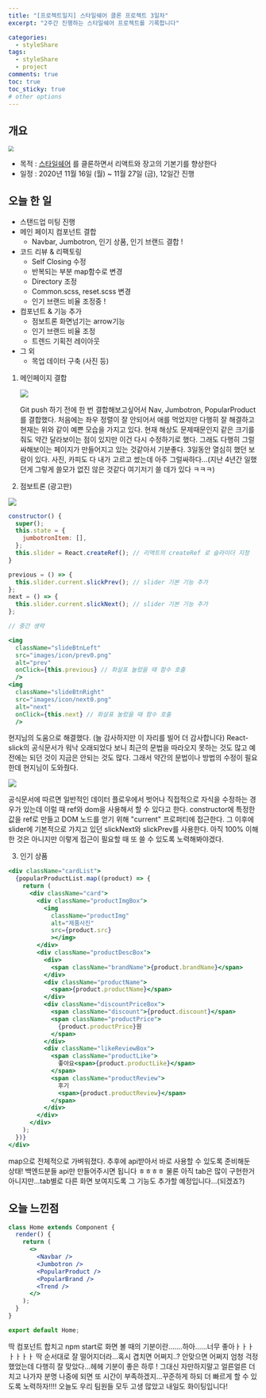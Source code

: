 ```yaml
---
title: "[프로젝트일지] 스타일쉐어 클론 프로젝트 3일차"
excerpt: "2주간 진행하는 스타일쉐어 프로젝트를 기록합니다"

categories:
  - styleShare
tags:
  - styleShare
  - project
comments: true
toc: true
toc_sticky: true
# other options
---
```


## 개요

<img src="https://i.ibb.co/h2xWRXL/2020-11-16-6-27-04.png" style="zoom:67%;" />

- 목적 : [스타일쉐어](https://www.styleshare.kr/) 를 클론하면서 리액트와 장고의 기본기를 향상한다
- 일정 : 2020년 11월 16일 (월) ~ 11월 27일 (금), 12일간 진행

## 오늘 한 일

- 스탠드업 미팅 진행
- 메인 페이지 컴포넌트 결합
  - Navbar, Jumbotron, 인기 상품, 인기 브랜드 결합 !
- 코드 리뷰 & 리팩토링 
  - Self Closing 수정
  - 반복되는 부분 map함수로 변경
  - Directory 조정
  - Common.scss, reset.scss 변경
  - 인기 브랜드 비율 조정중 !
- 컴포넌트 & 기능 추가
  - 점보트론 화면넘기는 arrow기능
  - 인기 브랜드 비율 조정
  - 트렌드 기획전 레이아웃
- 그 외
  - 목업 데이터 구축 (사진 등)



1. 메인페이지 결합

   ![](https://i.ibb.co/6nJXtV0/Kapture-2020-11-20-at-15-53-17.gif)

   Git push 하기 전에 한 번 결합해보고싶어서 Nav, Jumbotron, PopularProduct를 결합했다. 처음에는 좌우 정렬이 잘 안되어서 애를 먹었지만 다행히 잘 해결하고 현재는 위와 같이 예쁜 모습을 가지고 있다. 현재 해상도 문제때문인지 같은 크기를 줘도 약간 달라보이는 점이 있지만 이건 다시 수정하기로 했다. 그래도 다행히 그럴싸해보이는 페이지가 만들어지고 있는 것같아서 기분좋다. 3일동안 열심히 했던 보람이 있다. 사진, 카피도 다 내가 고르고 썼는데 아주 그럴싸하다...(지난 4년간 일했던게 그렇게 쓸모가 없진 않은 것같다 여기저기 쓸 데가 있다 ㅋㅋㅋ)

2. 점보트론 (광고판)

<img src="https://i.ibb.co/HTQ8c0c/ezgif-com-gif-maker.gif" />

```jsx
constructor() {
  super();
  this.state = {
    jumbotronItem: [],
  };
  this.slider = React.createRef(); // 리액트의 createRef 로 슬라이더 지정
}

previous = () => {
  this.slider.current.slickPrev(); // slider 기본 기능 추가
};
next = () => {
  this.slider.current.slickNext(); // slider 기본 기능 추가
};

// 중간 생략

<img
  className="slideBtnLeft"
  src="images/icon/prev0.png"
  alt="prev"
  onClick={this.previous} // 화살표 눌렀을 때 함수 호출
  />
<img
  className="slideBtnRight"
  src="images/icon/next0.png"
  alt="next"
  onClick={this.next} // 화살표 눌렀을 때 함수 호출
  />
```

 현지님의 도움으로 해결했다. (늘 감사하지만 이 자리를 빌어 더 감사합니다) React-slick의 공식문서가 워낙 오래되었다 보니 최근의 문법을 따라오지 못하는 것도 많고 예전에는 되던 것이 지금은 안되는 것도 많다. 그래서 약간의 문법이나 방법의 수정이 필요한데 현지님이 도와줬다. 

![](https://i.ibb.co/HDmG65G/2020-11-19-9-16-59.png)

공식문서에 따르면 일반적인 데이터 플로우에서 벗어나 직접적으로 자식을 수정하는 경우가 있는데 이럴 때 ref와 dom을 사용해서 할 수 있다고 한다. constructor에 특정한 값을 ref로 만들고 DOM 노드를 얻기 위해 "current" 프로퍼티에 접근한다. 그 이후에 slider에 기본적으로 가지고 있던 slickNext와 slickPrev를 사용한다. 아직 100% 이해한 것은 아니지만 이렇게 접근이 필요할 때 또 쓸 수 있도록 노력해봐야겠다.

3. 인기 상품 

```jsx
<div className="cardList">
  {popularProductList.map((product) => {
    return (
      <div className="card">
        <div className="productImgBox">
          <img
            className="productImg"
            alt="제품사진"
            src={product.src}
            ></img>
        </div>
        <div className="productDescBox">
          <div>
            <span className="brandName">{product.brandName}</span>
          </div>
          <div className="productName">
            <span>{product.productName}</span>
          </div>
          <div className="discountPriceBox">
            <span className="discount">{product.discount}</span>
            <span className="productPrice">
              {product.productPrice}원
            </span>
          </div>
          <div className="likeReviewBox">
            <span className="productLike">
              좋아요<span>{product.productLike}</span>
            </span>
            <span className="productReview">
              후기
              <span>{product.productReview}</span>
            </span>
          </div>
        </div>
      </div>
    );
  })}
</div>
```

map으로 전체적으로 가벼워졌다. 추후에 api받아서 바로 사용할 수 있도록 준비해둔 상태! 백엔드분들 api만 만들어주시면 됩니다 ㅎㅎㅎㅎ 물론 아직 tab은 많이 구현한거 아니지만...tab별로 다른 화면 보여지도록 그 기능도 추가할 예정입니다...(되겠죠?)

## 오늘 느낀점

```jsx
class Home extends Component {
  render() {
    return (
      <>
        <Navbar />
        <Jumbotron />
        <PopularProduct />
        <PopularBrand />
        <Trend />
      </>
    );
  }
}

export default Home;
```

딱 컴포넌트 합치고 npm start로 화면 볼 때의 기분이란.......하아......너무 좋아ㅏㅏㅏㅏㅏㅏㅏ 딱 순서대로 잘 떨어지더라...혹시 겹치면 어쩌지..? 안맞으면 어쩌지 엄청 걱정했었는데 다행히 잘 맞았다...헤헤 기분이 좋은 하루 ! 그대신 자만하지말고 얼른얼른 더 치고 나가자 분명 나중에 되면 또 시간이 부족하겠지...꾸준하게 하되 더 빠르게 할 수 있도록 노력하자!!!!
오늘도 우리 팀원들 모두 고생 많았고 내일도 화이팅입니다!